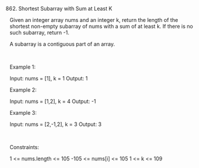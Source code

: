 862. Shortest Subarray with Sum at Least K

Given an integer array nums and an integer k, return the length of the shortest non-empty subarray of nums with a sum of at least k. If there is no such subarray, return -1.

A subarray is a contiguous part of an array.

 

Example 1:

Input: nums = [1], k = 1
Output: 1


Example 2:

Input: nums = [1,2], k = 4
Output: -1


Example 3:

Input: nums = [2,-1,2], k = 3
Output: 3


 

Constraints:

1 <= nums.length <= 105
-105 <= nums[i] <= 105
1 <= k <= 109